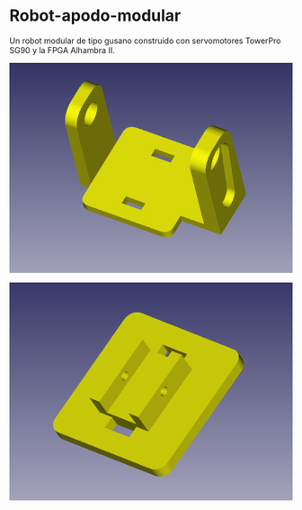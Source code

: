 # Robot-apodo-modular
Un robot modular de tipo gusano construido con servomotores TowerPro SG90 y la FPGA Alhambra II.

![](https://github.com/JuanMYB/Robot-apodo-modular/blob/main/Imagenes/basculante_servo.png)

![](https://github.com/JuanMYB/Robot-apodo-modular/blob/main/Imagenes/base_servo.png)
